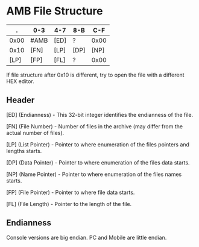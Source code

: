 # AMB File Structure

.    | 0-3  | 4-7  | 8-B  | C-F
---- | ---- | ---- | ---- | ----
0x00 | #AMB | [ED] |  ?   | 0x00
0x10 | [FN] | [LP] | [DP] | [NP]
[LP] | [FP] | [FL] |  ?   | 0x00

If file structure after 0x10 is different, try to open the file with a different HEX editor.

## Header

[ED] (Endianness) - This 32-bit integer identifies the endianness of the file.

[FN] (File Number) - Number of files in the archive (may differ from the actual number of files).

[LP] (List Pointer) - Pointer to where enumeration of the files pointers and lengths starts.

[DP] (Data Pointer) - Pointer to where enumeration of the files data starts.

[NP] (Name Pointer) - Pointer to where enumeration of the files names starts.

[FP] (File Pointer) - Pointer to where file data starts.

[FL] (File Length) - Pointer to the length of the file.

## Endianness

Console versions are big endian. PC and Mobile are little endian.
